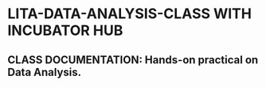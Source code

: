 # LITA-DATA-ANALYSIS-CLASS WITH INCUBATOR HUB

## CLASS DOCUMENTATION: Hands-on practical on Data Analysis.

